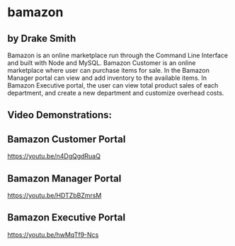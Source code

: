 # bamazon
## by Drake Smith

Bamazon is an online marketplace run through the Command Line Interface and built with Node and MySQL. Bamazon Customer is an online marketplace where user can purchase items for sale. In the Bamazon Manager portal can view and add inventory to the available items. In Bamazon Executive portal, the user can view total product sales of each department, and create a new department and customize overhead costs. 

## Video Demonstrations:

## Bamazon Customer Portal
https://youtu.be/n4DgQgdRuaQ

## Bamazon Manager Portal
https://youtu.be/HDTZbBZmrsM

## Bamazon Executive Portal
https://youtu.be/hwMqTf9-Ncs
